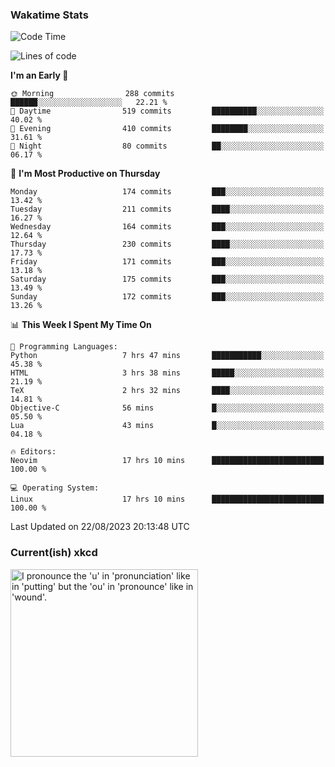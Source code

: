 ### Wakatime Stats
<!--START_SECTION:waka-->
![Code Time](http://img.shields.io/badge/Code%20Time-1%2C928%20hrs%2036%20mins-blue)

![Lines of code](https://img.shields.io/badge/From%20Hello%20World%20I%27ve%20Written-788.4%20thousand%20lines%20of%20code-blue)

**I'm an Early 🐤** 

```text
🌞 Morning                288 commits         ██████░░░░░░░░░░░░░░░░░░░   22.21 % 
🌆 Daytime                519 commits         ██████████░░░░░░░░░░░░░░░   40.02 % 
🌃 Evening                410 commits         ████████░░░░░░░░░░░░░░░░░   31.61 % 
🌙 Night                  80 commits          ██░░░░░░░░░░░░░░░░░░░░░░░   06.17 % 
```
📅 **I'm Most Productive on Thursday** 

```text
Monday                   174 commits         ███░░░░░░░░░░░░░░░░░░░░░░   13.42 % 
Tuesday                  211 commits         ████░░░░░░░░░░░░░░░░░░░░░   16.27 % 
Wednesday                164 commits         ███░░░░░░░░░░░░░░░░░░░░░░   12.64 % 
Thursday                 230 commits         ████░░░░░░░░░░░░░░░░░░░░░   17.73 % 
Friday                   171 commits         ███░░░░░░░░░░░░░░░░░░░░░░   13.18 % 
Saturday                 175 commits         ███░░░░░░░░░░░░░░░░░░░░░░   13.49 % 
Sunday                   172 commits         ███░░░░░░░░░░░░░░░░░░░░░░   13.26 % 
```


📊 **This Week I Spent My Time On** 

```text
💬 Programming Languages: 
Python                   7 hrs 47 mins       ███████████░░░░░░░░░░░░░░   45.38 % 
HTML                     3 hrs 38 mins       █████░░░░░░░░░░░░░░░░░░░░   21.19 % 
TeX                      2 hrs 32 mins       ████░░░░░░░░░░░░░░░░░░░░░   14.81 % 
Objective-C              56 mins             █░░░░░░░░░░░░░░░░░░░░░░░░   05.50 % 
Lua                      43 mins             █░░░░░░░░░░░░░░░░░░░░░░░░   04.18 % 

🔥 Editors: 
Neovim                   17 hrs 10 mins      █████████████████████████   100.00 % 

💻 Operating System: 
Linux                    17 hrs 10 mins      █████████████████████████   100.00 % 
```


 Last Updated on 22/08/2023 20:13:48 UTC
<!--END_SECTION:waka-->

### Current(ish) xkcd
<a id="xkcd-a" title="I pronounce the 'u' in 'pronunciation' like in 'putting' but the 'ou' in 'pronounce' like in 'wound'." href="https://www.xkcd.com" target="_blank">
        <img align="center" id="xkcd-img" src="https://imgs.xkcd.com/comics/pronunciation.png" alt="I pronounce the 'u' in 'pronunciation' like in 'putting' but the 'ou' in 'pronounce' like in 'wound'." height=300 />
</a>
